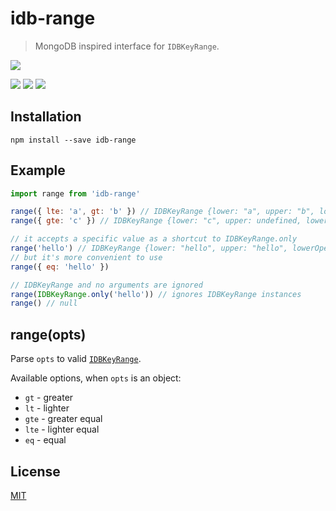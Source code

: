 # idb-range

> MongoDB inspired interface for `IDBKeyRange`.

[![](https://saucelabs.com/browser-matrix/idb-range.svg)](https://saucelabs.com/u/idb-range)

[![](https://img.shields.io/npm/v/idb-range.svg)](https://npmjs.org/package/idb-range)
[![](https://img.shields.io/travis/treojs/idb-range.svg)](https://travis-ci.org/treojs/idb-range)
[![](http://img.shields.io/npm/dm/idb-range.svg)](https://npmjs.org/package/idb-range)


## Installation

    npm install --save idb-range

## Example

```js
import range from 'idb-range'

range({ lte: 'a', gt: 'b' }) // IDBKeyRange {lower: "a", upper: "b", lowerOpen: true, upperOpen: true}
range({ gte: 'c' }) // IDBKeyRange {lower: "c", upper: undefined, lowerOpen: false, upperOpen: true}

// it accepts a specific value as a shortcut to IDBKeyRange.only
range('hello') // IDBKeyRange {lower: "hello", upper: "hello", lowerOpen: false, upperOpen: false}
// but it's more convenient to use
range({ eq: 'hello' })

// IDBKeyRange and no arguments are ignored
range(IDBKeyRange.only('hello')) // ignores IDBKeyRange instances
range() // null
```

## range(opts)

Parse `opts` to valid [`IDBKeyRange`](https://developer.mozilla.org/en-US/docs/Web/API/IDBKeyRange).

Available options, when `opts` is an object:

* `gt` - greater
* `lt` - lighter
* `gte` - greater equal
* `lte` - lighter equal
* `eq` - equal

## License

[MIT](./LICENSE)
